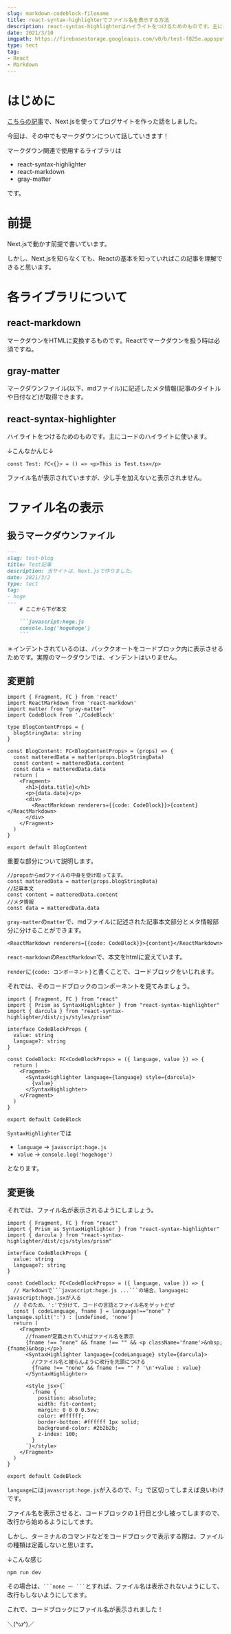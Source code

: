 ```yaml
---
slug: markdown-codeblock-filename
title: react-syntax-highlighterでファイル名を表示する方法
description: react-syntax-highlighterはハイライトをつけるためのものです。主にコードのハイライトに使います。react-markdownやgray-matterと一緒に使うことで、マークダウンをhtmlに変換できますが、そのプログラムのファイル名は表示できません。この記事では私が実装した表示方法を紹介します。
date: 2021/3/10
imgpath: https://firebasestorage.googleapis.com/v0/b/test-f825e.appspot.com/o/images%2Fblog%2Fblog-icon%2Ficonfinder_markdown_298823.png?alt=media&token=14cc8363-dd94-4dc4-885a-a90595e24f9a
type: tect
tag: 
- React
- Markdown
---
```


# はじめに
[こちらの記事](https://nosuke-blog.site/blog/make-next-blog)で、Next.jsを使ってブログサイトを作った話をしました。

今回は、その中でもマークダウンについて話していきます！


マークダウン関連で使用するライブラリは
- react-syntax-highlighter
- react-markdown
- gray-matter

です。

# 前提
Next.jsで動かす前提で書いています。

しかし、Next.jsを知らなくても、Reactの基本を知っていればこの記事を理解できると思います。

# 各ライブラリについて
## react-markdown
マークダウンをHTMLに変換するものです。Reactでマークダウンを扱う時は必須ですね。

## gray-matter
マークダウンファイル(以下、mdファイル)に記述したメタ情報(記事のタイトルや日付など)が取得できます。

## react-syntax-highlighter
ハイライトをつけるためのものです。主にコードのハイライトに使います。

↓こんなかんじ↓
```typescript:Test.tsx
const Test: FC<{}> = () => <p>This is Test.tsx</p>
```

ファイル名が表示されていますが、少し手を加えないと表示されません。

# ファイル名の表示
## 扱うマークダウンファイル
```md:test.md
---
slug: test-blog
title: Test記事
description: 当サイトは、Next.jsで作りました。
date: 2021/3/2
type: tect
tag: 
- hoge
---
    # ここから下が本文

    ```javascript:hoge.js
    console.log('hogehoge')
    ```

```
＊インデントされているのは、バッククオートをコードブロック内に表示させるためです。実際のマークダウンでは、インデントはいりません。

## 変更前
```typescript:BlogContent.tsx
import { Fragment, FC } from 'react'
import ReactMarkdown from 'react-markdown'
import matter from "gray-matter"
import CodeBlock from './CodeBlock'

type BlogContentProps = {
  blogStringData: string
}

const BlogContent: FC<BlogContentProps> = (props) => {
  const matteredData = matter(props.blogStringData)
  const content = matteredData.content
  const data = matteredData.data
  return (
    <Fragment>
      <h1>{data.title}</h1>
      <p>{data.date}</p>
      <div>
        <ReactMarkdown renderers={{code: CodeBlock}}>{content}</ReactMarkdown>
      </div>
    </Fragment>
  )
}

export default BlogContent
```

重要な部分について説明します。
```typescript:
//propsからmdファイルの中身を受け取ってます。
const matteredData = matter(props.blogStringData)
//記事本文
const content = matteredData.content
//メタ情報
const data = matteredData.data
```
`gray-matter`の`matter`で、mdファイルに記述された記事本文部分とメタ情報部分に分けることができます。

```javacript:
<ReactMarkdown renderers={{code: CodeBlock}}>{content}</ReactMarkdown>
```
`react-markdown`の`ReactMarkdown`で、本文をhtmlに変えています。

`render`に`{code: コンポーネント}`と書くことで、コードブロックをいじれます。


それでは、そのコードブロックのコンポーネントを見てみましょう。

```typescript:CodeBlock.tsx
import { Fragment, FC } from "react"
import { Prism as SyntaxHighlighter } from "react-syntax-highlighter"
import { darcula } from "react-syntax-highlighter/dist/cjs/styles/prism"

interface CodeBlockProps {
  value: string
  language?: string
}

const CodeBlock: FC<CodeBlockProps> = ({ language, value }) => {
  return (
    <Fragment>
      <SyntaxHighlighter language={language} style={darcula}>
        {value}
      </SyntaxHighlighter>
    </Fragment>
  )
}

export default CodeBlock
```

`SyntaxHighlighter`では
- `language` -> `javascript:hoge.js`
- `value` -> `console.log('hogehoge')`

となります。

## 変更後
それでは、ファイル名が表示されるようにしましょう。

```typescript:CodeBlock.tsx
import { Fragment, FC } from "react"
import { Prism as SyntaxHighlighter } from "react-syntax-highlighter"
import { darcula } from "react-syntax-highlighter/dist/cjs/styles/prism"

interface CodeBlockProps {
  value: string
  language?: string
}

const CodeBlock: FC<CodeBlockProps> = ({ language, value }) => {
  // Markdownで```javascript:hoge.js ...```の場合、languageにjavascript:hoge.jsxが入る
  // そのため、':'で分けて、コードの言語とファイル名をゲットだぜ
  const [ codeLanguage, fname ] = language!=="none" ? language.split(':') : [undefined, 'none']
  return (
    <Fragment>
      //fnameが定義されていればファイル名を表示
      {fname !== "none" && fname !== "" && <p className='fname'>&nbsp;{fname}&nbsp;</p>}
      <SyntaxHighlighter language={codeLanguage} style={darcula}>
        //ファイル名と被らんように改行を先頭につける
        {fname !== "none" && fname !== "" ? '\n'+value : value}
      </SyntaxHighlighter>
      
      <style jsx>{`
        .fname {
          position: absolute;
          width: fit-content;
          margin: 0 0 0 0.5vw;
          color: #ffffff;
          border-bottom: #ffffff 1px solid;
          background-color: #2b2b2b;
          z-index: 100;
        }
      `}</style>
    </Fragment>
  )
}

export default CodeBlock
```
`language`には`javascript:hoge.js`が入るので、「:」で区切ってしまえば良いわけです。

ファイル名を表示させると、コードブロックの１行目と少し被ってしますので、改行から始めるようにしてます。

しかし、ターミナルのコマンドなどをコードブロックで表示する際は、ファイルの種類は定義しないと思います。

↓こんな感じ
```none
npm run dev
```

その場合は、` ```none 〜 ``` `とすれば、ファイル名は表示されないようにして、改行もしないようにしてます。


これで、コードブロックにファイル名が表示されました！

＼(^ω^)／